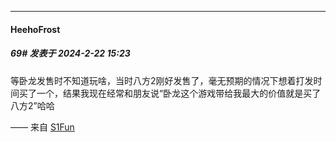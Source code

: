 ﻿
*****

####  HeehoFrost  
##### 69#       发表于 2024-2-22 15:23

等卧龙发售时不知道玩啥，当时八方2刚好发售了，毫无预期的情况下想着打发时间买了一个，结果我现在经常和朋友说“卧龙这个游戏带给我最大的价值就是买了八方2”哈哈

—— 来自 [S1Fun](https://s1fun.koalcat.com)

